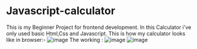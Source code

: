 # Javascript-calculator
This is my Beginner Project for frontend development. In this Calculator i've only used basic Html,Css and Javascript. 
This is how my calculator looks like in browser:-
![image](https://user-images.githubusercontent.com/80303169/209306177-ccfc0a0b-41c9-47a7-b7fa-54b69abf93f2.png)
The working :
![image](https://user-images.githubusercontent.com/80303169/209306033-bcf4e612-ffe8-46e3-bd83-ed9c8734cdf8.png)
![image](https://user-images.githubusercontent.com/80303169/209306068-21fd0649-8263-4166-ba7c-a5c4d0d62c80.png)
